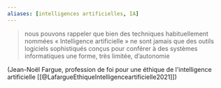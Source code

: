 ```yaml
---
aliases: [intelligences artificielles, IA]
---
```


> nous pouvons rappeler que bien des techniques habituellement nommées « Intelligence artificielle » ne sont jamais que des outils logiciels sophistiqués conçus pour conférer à des systèmes informatiques une forme, très limitée, d’autonomie

(Jean-Noël Fargue, profession de foi pour une éthique de l'intelligence artificielle [[@LafargueEthiqueIntelligenceartificielle2021]])